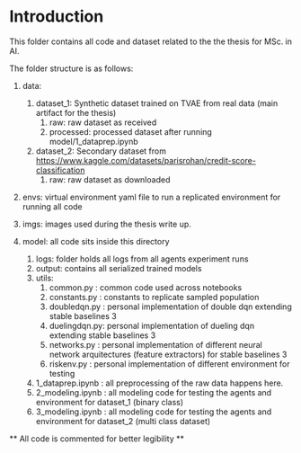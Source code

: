 # Introduction

This folder contains all code and dataset related to the the thesis for MSc. in AI.

The folder structure is as follows:

1. data:
   1. dataset_1: Synthetic dataset trained on TVAE from real data (main artifact for the thesis)
      1. raw: raw dataset as received
      2. processed: processed dataset after running model/1_dataprep.ipynb
   2. dataset_2: Secondary dataset from https://www.kaggle.com/datasets/parisrohan/credit-score-classification
      1. raw: raw dataset as downloaded
   
2. envs: virtual environment yaml file to run a replicated environment for running all code

3. imgs: images used during the thesis write up.

4. model: all code sits inside this directory
   1. logs: folder holds all logs from all agents experiment runs
   2. output: contains all serialized trained models
   3. utils:
      1. common.py : common code used across notebooks
      2. constants.py : constants to replicate sampled population
      3. doubledqn.py : personal implementation of double dqn extending stable baselines 3
      4. duelingdqn.py: personal implementation of dueling dqn extending stable baselines 3
      5. networks.py : personal implementation of different neural network arquitectures (feature extractors) for stable baselines 3
      6. riskenv.py : personal implementation of different environment for testing
   4. 1_dataprep.ipynb : all preprocessing of the raw data happens here.
   5. 2_modeling.ipynb : all modeling code for testing the agents and environment for dataset_1 (binary class)
   6. 3_modeling.ipynb : all modeling code for testing the agents and environment for dataset_2 (multi class dataset)


** All code is commented for better legibility **

